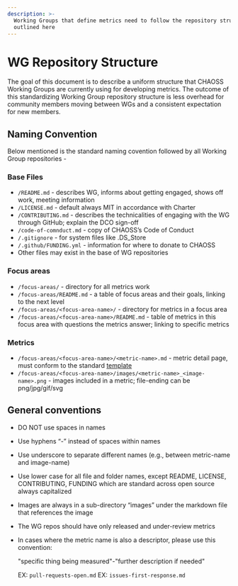```yaml
---
description: >-
  Working Groups that define metrics need to follow the repository structure
  outlined here
---
```


# WG Repository Structure

The goal of this document is to describe a uniform structure that CHAOSS Working Groups are currently using for developing metrics. The outcome of this standardizing Working Group repository structure is less overhead for community members moving between WGs and a consistent expectation for new members.

## Naming Convention

Below mentioned is the standard naming covention followed by all Working Group repositories -

### Base Files

* `/README.md` - describes WG, informs about getting engaged, shows off work, meeting information
* `/LICENSE.md` - default always MIT in accordance with Charter
* `/CONTRIBUTING.md` - describes the technicalities of engaging with the WG through GitHub; explain the DCO sign-off
* `/code-of-comnduct.md` - copy of CHAOSS’s Code of Conduct
* `/.gitignore` - for system files like .DS\_Store
* `/.github/FUNDING.yml` - information for where to donate to CHAOSS
* Other files may exist in the base of WG repositories

### Focus areas

* `/focus-areas/` - directory for all metrics work
* `/focus-areas/README.md` - a table of focus areas and their goals, linking to the next level
* `/focus-areas/<focus-area-name>/` - directory for metrics in a focus area
* `/focus-areas/<focus-area-name>/README.md` - table of metrics in this focus area with questions the metrics answer; linking to specific metrics

### Metrics

* `/focus-areas/<focus-area-name>/<metric-name>.md` - metric detail page, must conform to the standard [template](https://github.com/chaoss/metrics/blob/master/resources/metrics-template.md)
* `/focus-areas/<focus-area-name>/images/<metric-name>_<image-name>.png` - images included in a metric; file-ending can be png/jpg/gif/svg

## General conventions

* DO NOT use spaces in names
* Use hyphens “-” instead of spaces within names
* Use underscore to separate different names \(e.g., between metric-name and image-name\)
* Use lower case for all file and folder names, except README, LICENSE, CONTRIBUTING, FUNDING which are standard across open source always capitalized
* Images are always in a sub-directory “images” under the markdown file that references the image
* The WG repos should have only released and under-review metrics
* In cases where the metric name is also a descriptor, please use this convention:

  "specific thing being measured"-"further description if needed"

  EX: `pull-requests-open.md` EX: `issues-first-response.md`


